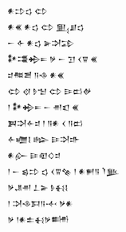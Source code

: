 <div class='block'>
<div class='line'>𒀭𒄞𒌓 𒌌</div>
<div class='line'>𒀭𒌍 𒀭𒌓 𒌌 𒅅𒋗𒌓</div>
<div class='line'>𒀸 𒅆 𒀭𒌓 𒅕𒋫𒁉</div>
<div class='line'>𒀯𒃮𒄈𒋰 𒃻 𒀸 𒋛 𒌋𒐊 𒌍</div>
<div class='line'>𒄑𒍣𒍪 𒀀𒈾 𒀭𒌍</div>
<div class='line'>𒌌 𒋼 𒊩𒈠 𒌌 𒄿𒆗𒉻</div>
<div class='line'>𒁹 𒀯𒄈𒋰 𒀸 𒉣𒇬 𒌍</div>
<div class='line'>𒀉𒋫𒅆𒄑 𒁹 𒀀𒀭 𒌋 𒀀𒆗</div>
<div class='line'>𒅆𒁾𒋙 𒈗 𒄿𒋫𒈥</div>
<div class='line'>𒀭𒅎 𒄿𒊏𒄭𒄑</div>
<div class='line'>𒁹 𒀸 𒌗𒄞 𒌓 𒌋𒐊𒆚 𒁹 𒀭𒂍𒀀 𒇺𒆥</div>
<div class='line'>𒃻𒂗𒉣 𒁇𒅕 𒊩𒈬𒋙</div>
<div class='line'>𒁹 𒋫𒈾𒁕𒀀𒋾 𒃻𒀭</div>
<div class='line'>𒃻 𒁹𒀭𒉺𒈬𒃻𒌦</div>
</div>